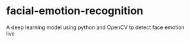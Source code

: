 # facial-emotion-recognition
A deep learning model using python and OpenCV to detect face emotion live
